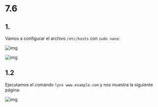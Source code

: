 # 7.6
## 1.
Vamos a configurar el archivo `/etc/hosts` con `sudo nano`:

![img]()

![img]()

## 1.2
Ejecutamos el comando `lynx www.example.com` y nos muestra la siguiente página:

![img]()

